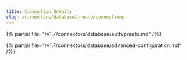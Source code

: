 ```yaml
---
title: Connection Details
slug: /connectors/database/presto/connections
---
```


{% partial file="/v1.7/connectors/database/auth/presto.md" /%}

{% partial file="/v1.7/connectors/database/advanced-configuration.md" /%}